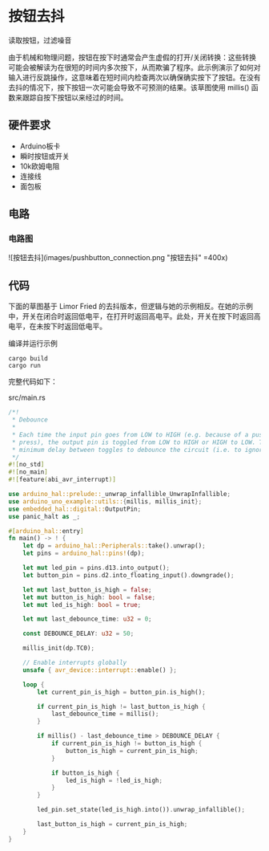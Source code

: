 # 按钮去抖
读取按钮，过滤噪音

由于机械和物理问题，按钮在按下时通常会产生虚假的打开/关闭转换：这些转换可能会被解读为在很短的时间内多次按下，从而欺骗了程序。此示例演示了如何对输入进行反跳操作，这意味着在短时间内检查两次以确保确实按下了按钮。在没有去抖的情况下，按下按钮一次可能会导致不可预测的结果。该草图使用 millis() 函数来跟踪自按下按钮以来经过的时间。

## 硬件要求
- Arduino板卡
- 瞬时按钮或开关
- 10k欧姆电阻
- 连接线
- 面包板

## 电路
### 电路图
![按钮去抖](images/pushbutton_connection.png "按钮去抖" =400x)

## 代码
下面的草图基于 Limor Fried 的去抖版本，但逻辑与她的示例相反。在她的示例中，开关在闭合时返回低电平，在打开时返回高电平。此处，开关在按下时返回高电平，在未按下时返回低电平。

编译并运行示例
```shell
cargo build
cargo run
```
完整代码如下：

src/main.rs
```rust
/*!
 * Debounce
 *
 * Each time the input pin goes from LOW to HIGH (e.g. because of a push-button
 * press), the output pin is toggled from LOW to HIGH or HIGH to LOW. There's a
 * minimum delay between toggles to debounce the circuit (i.e. to ignore noise).
 */
#![no_std]
#![no_main]
#![feature(abi_avr_interrupt)]

use arduino_hal::prelude::_unwrap_infallible_UnwrapInfallible;
use arduino_uno_example::utils::{millis, millis_init};
use embedded_hal::digital::OutputPin;
use panic_halt as _;

#[arduino_hal::entry]
fn main() -> ! {
    let dp = arduino_hal::Peripherals::take().unwrap();
    let pins = arduino_hal::pins!(dp);

    let mut led_pin = pins.d13.into_output();
    let button_pin = pins.d2.into_floating_input().downgrade();

    let mut last_button_is_high = false;
    let mut button_is_high: bool = false;
    let mut led_is_high: bool = true;

    let mut last_debounce_time: u32 = 0;

    const DEBOUNCE_DELAY: u32 = 50;

    millis_init(dp.TC0);

    // Enable interrupts globally
    unsafe { avr_device::interrupt::enable() };

    loop {
        let current_pin_is_high = button_pin.is_high();

        if current_pin_is_high != last_button_is_high {
            last_debounce_time = millis();
        }

        if millis() - last_debounce_time > DEBOUNCE_DELAY {
            if current_pin_is_high != button_is_high {
                button_is_high = current_pin_is_high;
            }

            if button_is_high {
                led_is_high = !led_is_high;
            }
        }

        led_pin.set_state(led_is_high.into()).unwrap_infallible();

        last_button_is_high = current_pin_is_high;
    }
}
```
